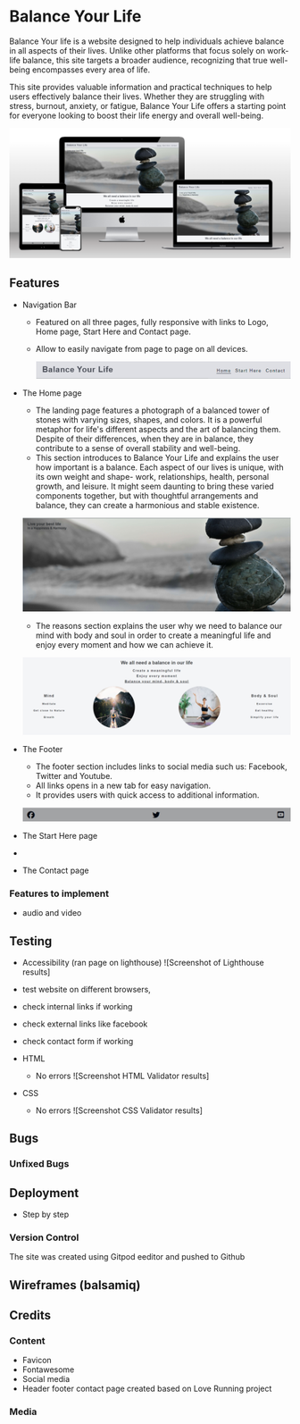 # Balance Your Life

Balance Your life is a website designed to help individuals achieve balance in all aspects of their lives. Unlike other platforms that focus solely on work-life balance, this site targets a broader audience, recognizing that true well-being encompasses every area of life.

This site provides valuable information and practical techniques to help users effectively balance their lives. Whether they are struggling with stress, burnout, anxiety, or fatigue, Balance Your Life offers a starting point for everyone looking to boost their life energy and overall well-being.


![Screenshot of Responsive Mockup ](/assets/images/Multi.Device.Website.Mockup.png)



## Features

* Navigation Bar

   - Featured on all three pages, fully responsive with links to Logo, Home page, Start Here and Contact page.
   - Allow to easily navigate from page to page on all devices. 


     ![Screenshot of nav bar](/assets/images/nav.bar.png)



* The Home page

   - The landing page features a photograph of a balanced tower of stones with varying sizes, shapes, and colors. It is a powerful metaphor for life's different aspects and the art of balancing them. Despite of their differences, when they are in balance, they contribute to a sense of overall stability and well-being.
   - This section introduces to Balance Your Life and explains the user how important is a balance. Each aspect of our lives is unique, with its own weight and shape- work, relationships, health, personal growth, and leisure. It might seem daunting to bring these varied components together, but with thoughtful arrangements and balance, they can create a harmonious and stable existence.

   ![Screenshot of home page](/assets/images/Home.page.photo.png)


   - The reasons section explains the user why we need to balance our mind with body and soul in order to create a meaningful life and enjoy every moment and how we can achieve it.


   ![Screenshot of reasons section](/assets/images/reasons.readme.png)



* The Footer

  - The footer section includes links to social media such us: Facebook, Twitter and Youtube.
  - All links opens in a new tab for easy navigation.
  - It provides users with quick access to additional information.

  ![Screenshot of footer](/assets/images/footer.photo.png) 
  

* The Start Here page

 - 

* The Contact page


### Features to implement

 - audio and video



## Testing

- Accessibility
(ran page on lighthouse)
![Screenshot of Lighthouse results]

- test website on different browsers,
- check internal links if working
- check external links like facebook
- check contact form if working

- HTML  
     - No errors
![Screenshot HTML Validator results]

- CSS
    - No errors
![Screenshot CSS Validator results]


## Bugs

### Unfixed Bugs


## Deployment
 - Step by step

### Version Control

The site was created using Gitpod eeditor and pushed to Github

## Wireframes (balsamiq)

## Credits

### Content
- Favicon
- Fontawesome
- Social media
- Header footer contact page created based on Love Running project

### Media


